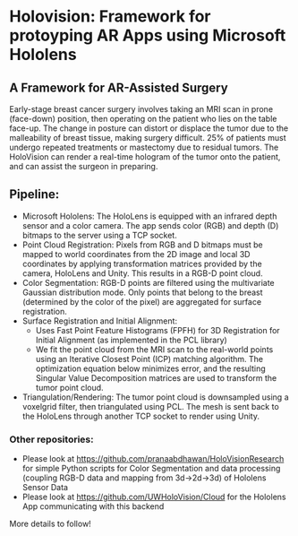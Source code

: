 # Holovision: Framework for protoyping AR Apps using Microsoft Hololens

## A Framework for AR-Assisted Surgery

Early-stage breast cancer surgery involves taking an MRI
scan in prone (face-down) position, then operating on the patient who lies on the table face-up. The change in
posture can distort or displace the tumor due to the
malleability of breast tissue, making surgery difficult. 25%
of patients must undergo repeated treatments or
mastectomy due to residual tumors. The HoloVision can
render a real-time hologram of the tumor onto the patient,
and can assist the surgeon in preparing. 

## Pipeline:
- Microsoft Hololens: The HoloLens is equipped with an infrared depth sensor and a color camera. The app sends color (RGB) and depth (D) bitmaps to the server using a TCP socket.
- Point Cloud Registration: Pixels from RGB and D bitmaps must be mapped to world coordinates from the 2D image and local 3D coordinates by applying transformation matrices provided by the camera, HoloLens and Unity. This results in a RGB-D point cloud.
- Color Segmentation: RGB-D points are filtered using the multivariate Gaussian distribution mode. Only points that belong to the breast (determined by the color of the pixel) are aggregated for surface registration.
- Surface Registration and Initial Alignment:
  - Uses Fast Point Feature Histograms (FPFH) for 3D Registration for Initial Alignment (as implemented in the PCL library)
  - We fit the point cloud from the MRI scan to the real-world points using an Iterative Closest Point (ICP) matching algorithm. The optimization equation below minimizes error, and the resulting Singular Value Decomposition matrices are used to transform the tumor point cloud.
- Triangulation/Rendering: The tumor point cloud is downsampled using a voxelgrid filter, then triangulated using PCL. The mesh is sent back to the HoloLens through another TCP socket to render using Unity.

### Other repositories:
- Please look at https://github.com/pranaabdhawan/HoloVisionResearch for simple Python scripts for Color Segmentation and data processing (coupling RGB-D data and mapping from 3d->2d->3d) of Hololens Sensor Data
- Please look at https://github.com/UWHoloVision/Cloud for the Hololens App communicating with this backend

More details to follow!
